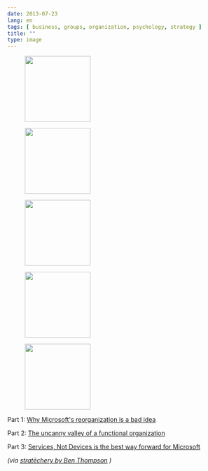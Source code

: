 ```yaml
---
date: 2013-07-23
lang: en
tags: [ business, groups, organization, psychology, strategy ]
title: ""
type: image
---
```


<figure>
<a
href="https://hugo.ferreira.cc/part-1-why-microsofts-reorganization-is-a-bad/attachment/421/"
rel="attachment"><img
src="https://hugo.ferreira.cc/wp-content/uploads/2013/07/tumblr_mqe0ea2Nl31qz82meo1_1280-150x150.jpg"
width="150" height="150" /></a></figure>

<figure>
<a
href="https://hugo.ferreira.cc/part-1-why-microsofts-reorganization-is-a-bad/attachment/422/"
rel="attachment"><img
src="https://hugo.ferreira.cc/wp-content/uploads/2013/07/tumblr_mqe0ea2Nl31qz82meo2_1280-150x150.jpg"
width="150" height="150" /></a></figure>

<figure>
<a
href="https://hugo.ferreira.cc/part-1-why-microsofts-reorganization-is-a-bad/attachment/423/"
rel="attachment"><img
src="https://hugo.ferreira.cc/wp-content/uploads/2013/07/tumblr_mqe0ea2Nl31qz82meo4_1280-150x150.jpg"
width="150" height="150" /></a></figure>

<figure>
<a
href="https://hugo.ferreira.cc/part-1-why-microsofts-reorganization-is-a-bad/attachment/424/"
rel="attachment"><img
src="https://hugo.ferreira.cc/wp-content/uploads/2013/07/tumblr_mqe0ea2Nl31qz82meo3_1280-150x150.jpg"
width="150" height="150" /></a></figure>

<figure>
<a
href="https://hugo.ferreira.cc/part-1-why-microsofts-reorganization-is-a-bad/attachment/425/"
rel="attachment"><img
src="https://hugo.ferreira.cc/wp-content/uploads/2013/07/tumblr_mqe0ea2Nl31qz82meo5_1280-150x150.jpg"
width="150" height="150" /></a></figure>

Part 1: [Why Microsoft's reorganization is a bad
idea](http://stratechery.com/2013/why-microsofts-reorganization-is-a-bad-idea/)

Part 2: [The uncanny valley of a functional
organization](http://stratechery.com/2013/the-uncanny-valley-of-a-functional-organization/)

Part 3: [Services, Not Devices is the best way forward for
Microsoft](http://stratechery.com/2013/services-not-devices/)

*(via [stratēchery by Ben Thompson](http://stratechery.com) )*

